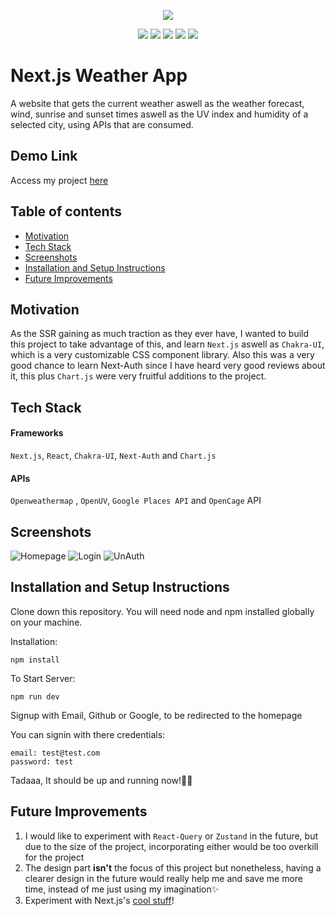 
<p  align="center">
<a href="https://img.shields.io/github/followers/Khalifa1997?style=social"><img src="https://img.shields.io/github/followers/Khalifa1997?style=social"/></a>
</p>
<p align="center" text-align: "justify" >
<img src="https://img.shields.io/badge/Next-black?style=for-the-badge&logo=next.js&logoColor=white"/>
<img src="https://img.shields.io/badge/react-%2320232a.svg?style=for-the-badge&logo=react&logoColor=%2361DAFB"/>
<img src="https://img.shields.io/badge/chakra-%234ED1C5.svg?style=for-the-badge&logo=chakraui&logoColor=white"/>
<img src="https://img.shields.io/badge/chart.js-F5788D.svg?style=for-the-badge&logo=chart.js&logoColor=white"/>
<img src="https://img.shields.io/badge/typescript-%23007ACC.svg?style=for-the-badge&logo=typescript&logoColor=white"/>
</p>

# Next.js Weather App
A website that gets the current weather aswell as the weather forecast, wind, sunrise and sunset times aswell as the UV index and humidity of a selected city, using APIs that are consumed.
## Demo Link
Access my project [here](https://next-weather-app-dusky.vercel.app/)
## Table of contents
* [Motivation](#motivation)
* [Tech Stack](#tech-stack)
* [Screenshots](#screenshots)
* [Installation and Setup Instructions](#installation-and-setup-instructions)
* [Future Improvements](#future-improvements)
## Motivation
As the SSR gaining as much traction as they ever have, I wanted to build this project to take advantage of this, and learn `Next.js` aswell as `Chakra-UI`, which is a very customizable CSS component library.
Also this was a very good chance to learn Next-Auth since I have heard very good reviews about it, this plus `Chart.js` were very fruitful additions to the project.

## Tech Stack
#### Frameworks
`Next.js`, `React`, `Chakra-UI`, `Next-Auth` and `Chart.js`
#### APIs
`Openweathermap` , `OpenUV`, `Google Places API` and `OpenCage` API

## Screenshots

![Homepage](https://user-images.githubusercontent.com/26578518/184505351-9c9eec4c-0ceb-4972-9ede-710e80cf0c1d.PNG)
![Login](https://user-images.githubusercontent.com/26578518/184505383-0b50f8f8-ff17-4c5b-b890-478a671126a4.PNG)
![UnAuth](https://user-images.githubusercontent.com/26578518/184505384-76d075b3-d040-4837-81eb-55b3008840d5.PNG)

## Installation and Setup Instructions
Clone down this repository. You will need node and npm installed globally on your machine.

Installation:

`npm install`

To Start Server:

`npm run dev`

Signup with Email, Github or Google, to be redirected to the homepage

You can signin with there credentials:
```
email: test@test.com
password: test
```

Tadaaa, It should be up and running now!🎉🎉

## Future Improvements
1. I would like to experiment with `React-Query` or `Zustand` in the future, but due to the size of the project, incorporating either would be too overkill for the project
2. The design part **isn't** the focus of this project but nonetheless, having a clearer design in the future would really help me and save me more time, instead of me just using my imagination✨
3. Experiment with Next.js's [cool stuff](https://nextjs.org/blog/next-12-2)!
